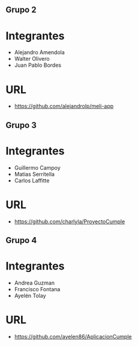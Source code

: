 ## Grupo 2
# Integrantes
* Alejandro Amendola
* Walter Olivero
* Juan Pablo Bordes

# URL
* https://github.com/alejandrolp/meli-app	



## Grupo 3
# Integrantes
* Guillermo Campoy
* Matias Serritella
* Carlos Laffitte

# URL
* https://github.com/charlyla/ProyectoCumple


## Grupo 4
# Integrantes
* Andrea Guzman
* Francisco Fontana
* Ayelén Tolay

# URL
* https://github.com/ayelen86/AplicacionCumple
